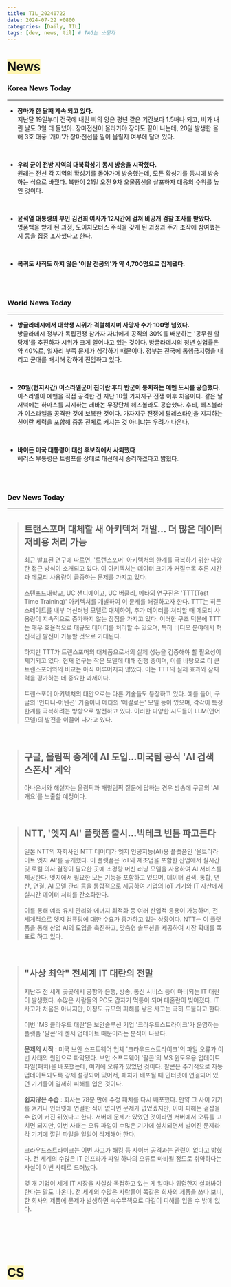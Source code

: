 ```yaml
---
title: TIL_20240722
date: 2024-07-22 +0800
categories: [Daily, TIL]
tags: [dev, news, til] # TAG는 소문자
---
```

# <span style="background-color:#fff5b1"> News </span>
### Korea News Today
---
- **장마가 한 달째 계속 되고 있다.**
<br/> 지난달 19일부터 전국에 내린 비의 양은 평년 같은 기간보다 1.5배나 되고, 비가 내린 날도 3일 더 들넜아. 장마전선이 올라가야 장마도 끝이 나는데, 20일 발생한 올해 3호 태풍 '개미'가 장마전선을 밀어 올릴지 여부에 달려 있다.

<br/>

- **우리 군이 전방 지역의 대북확성기 동시 방송을 시작했다.**
  <br/>원래는 전선 각 지역의 확성기를 돌아가며 방송했는데, 모든 확성기를 동시에 방송하는 식으로 바꿨다. 북한이 21일 오전 9차 오물풍선을 살포하자 대응의 수위를 높인 것이다.

<br/>

- **윤석열 대통령의 부인 김건희 여사가 12시간에 걸쳐 비공개 검찰 조사를 받았다.**
  <br/>명품백을 받게 된 과정, 도이치모터스 주식을 갖게 된 과정과 주가 조작에 참여했는지 등을 집중 조사했다고 한다.

<br/>

- **복귀도 사직도 하지 않은 '이탈 전공의'가 약 4,700명으로 집계됐다.**

<br/><br/>

### World News Today
---

- **방글라데시에서 대학생 시위가 격렬해지며 사망자 수가 100명 넘었다.**
  <br/>방글라데시 정부가 독립전쟁 참가자 자녀에게 공직의 30%를 배분하는 '공무원 할당제'를 추진하자 시위가 크게 일어나고 있는 것이다. 방글라데시의 청년 실업률은 약 40%로, 일자리 부족 문제가 심각하기 때문이다. 정부는 전국에 통행금지령을 내리고 군대를 배치해 강하게 진압하고 있다.

<br/>

- **20일(현지시간) 이스라엘군이 친이란 후티 반군이 통치하는 예멘 도시를 공습했다.**
  <br/>이스라엘이 예맨을 직접 공격한 건 지난 10월 가자지구 전쟁 이후 처음이다. 같은 날 저녁에는 하마스를 지지하는 레바논 무장단체 헤즈볼라도 공습했다. 후티, 헤즈볼라가 이스라엘을 공격한 것에 보복한 것이다. 가자지구 전쟁에 팔레스타인을 지지하는 친이란 세력을 포함해 중동 전체로 커지는 것 아니냐는 우려가 나온다.

<br/>

- **바이든 미국 대통령이 대선 후보직에서 사퇴했다**
  <br/>헤리스 부통령은 트럼프를 상대로 대선에서 승리하겠다고 밝혔다.

<br/><br/>
### Dev News Today
---

> 트랜스포머 대체할 새 아키텍처 개발... 더 많은 데이터 저비용 처리 가능
> ---
> 최근 발표된 연구에 따르면, '트랜스포머' 아키텍처의 한계를 극복하기 위한 다양한 접근 방식이 소개되고 있다. 이 아키텍처는 데이터 크기가 커질수록 추론 시간과 메모리 사용량이 급증하는 문제를 가지고 있다.<br/><br/>
> 스탠포드대학교, UC 샌디에이고, UC 버클리, 메타의 연구진은 'TTT(Test Time Training)' 아키텍처를 개발하여 이 문제를 해결하고자 한다. TTT는 히든 스테이트를 내부 머신러닝 모델로 대체하여, 추가 데이터를 처리할 때 메모리 사용량이 지속적으로 증가하지 않는 장점을 가지고 있다. 이러한 구조 덕분에 TTT는 매우 효율적으로 대규모 데이터를 처리할 수 있으며, 특히 비디오 분야에서 혁신적인 발전이 가능할 것으로 기대된다.
<br/><br/>
> 하지만 TTT가 트랜스포머의 대체품으로서의 실제 성능을 검증해야 할 필요성이 제기되고 있다. 현재 연구는 작은 모델에 대해 진행 중이며, 이를 바탕으로 더 큰 트랜스포머와의 비교는 아직 이루어지지 않았다. 이는 TTT의 실제 효과와 잠재력을 평가하는 데 중요한 과제이다.
<br/><br/>
> 트랜스포머 아키텍처의 대안으로는 다른 기술들도 등장하고 있다. 예를 들어, 구글의 '인피니-어텐션' 기술이나 메타의 '메갈로돈' 모델 등이 있으며, 각각이 특정 한계를 극복하려는 방향으로 발전하고 있다. 이러한 다양한 시도들이 LLM(언어 모델)의 발전을 이끌어 나가고 있다.

<br/>

> 구글, 올림픽 중계에 AI 도입...미국팀 공식 'AI 검색 스폰서' 계약 
> ---
> 아나운서와 해설자는 올림픽과 패럴림픽 질문에 답하는 경우 방송에 구글의 'AI 개요'를 노출할 예정이다.

<br/>

> NTT, '엣지 AI' 플랫폼 출시...빅테크 빈틈 파고든다
> ---
> 일본 NTT의 자회사인 NTT 데이터가 엣지 인공지능(AI)용 플랫폼인 '울트라라이트 엣지 AI'를 공개했다. 이 플랫폼은 IoT와 제조업을 포함한 산업에서 실시간 및 로컬 의사 결정이 필요한 곳에 초경량 머신 러닝 모델을 사용하여 AI 서비스를 제공한다. 엣지에서 필요한 모든 기능을 포함하고 있으며, 데이터 검색, 통합, 연산, 연결, AI 모델 관리 등을 통합적으로 제공하여 기업의 IoT 기기와 IT 자산에서 실시간 데이터 처리를 간소화한다. 
<br/><br/>
> 이를 통해 예측 유지 관리와 에너지 최적화 등 여러 산업적 응용이 가능하며, 전 세계적으로 엣지 컴퓨팅에 대한 수요가 증가하고 있는 상황이다. NTT는 이 플랫폼을 통해 산업 AI의 도입을 촉진하고, 맞춤형 솔루션을 제공하여 시장 확대를 목표로 하고 있다.

<br/>

> "사상 최악" 전세계 IT 대란의 전말
> ---
> 지난주 전 세계 곳곳에서 공항과 은행, 방송, 통신 서비스 등이 마비되는 IT 대란이 발생했다. 수많은 사람들의 PC도 갑자기 먹통이 되며 대혼란이 빚어졌다. IT 사고가 처음은 아니지만, 이정도 규모의 피해를 낳은 사고는 극히 드물다고 한다.
<br/><br/>이번 'MS 클라우드 대란'은 보안솔루션 기업 '크라우드스트라이크'가 운영하는 플랫폼 '팔콘'의 센서 업데이트 때문이라는 분석이 나왔다.
<br/><br/>**문제의 시작** : 미국 보안 소프트웨어 업체 '크라우드스트라이크'의 파일 오류가 이번 사태의 원인으로 파악됐다. 보안 소프트웨어 '팔콘'의 MS 윈도우용 업데이트 파일(패치)을 배포했는데, 여기에 오류가 있었던 것이다. 팔콘은 주기적으로 자동 업데이트되도록 강제 설정되어 있어서, 패치가 배포될 때 인터넷에 연결되어 있던 기기들이 일제히 피해를 입은 것이다.
<br/><br/>**쉽지않은 수습** : 회사는 78분 만에 수정 패치를 다시 배포했다. 만약 그 사이 기기를 켜거나 인터넷에 연결한 적이 없다면 문제가 없었겠지만, 이미 피해는 겉잡을 수 없이 커진 뒤였다고 한다. 서버에 문제가 있었던 것이라면 서버에서 오류를 고치면 되지만, 이번 사태는 오류 파일이 수많은 기기에 설치되면서 벌어진 문제라 각 기기에 깔린 파일을 일일이 삭제해야 한다.
<br/><br/>크라우드스트라이크는 이번 사고가 해킹 등 사이버 공격과는 관련이 없다고 밝혔다. 전 세계의 수많은 IT 인프라가 파일 하나의 오류로 마비될 정도로 취약하다는 사실이 이번 사태로 드러났다.
<br/><br/>몇 개 기업이 세계 IT 시장을 사실상 독점하고 있는 게 얼마나 위험한지 살펴봐야 한다는 말도 나온다. 전 세계의 수많은 사람들이 똑같은 회사의 제품을 쓰다 보니, 한 회사의 제품에 문제가 발생하면 속수무책으로 다같이 피해를 입을 수 밖에 없다.

<br/><br/><br/><br/>

# <span style="background-color:#fff5b1"> CS </span>
